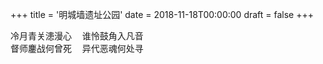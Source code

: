 +++
title = '明城墙遗址公园'
date = 2018-11-18T00:00:00
draft = false
+++

<div class="poem">
<pre>
冷月青关漶漫心  谁怜鼓角入凡音
督师鏖战何曾死  异代恶魂何处寻
</pre>
</div>
